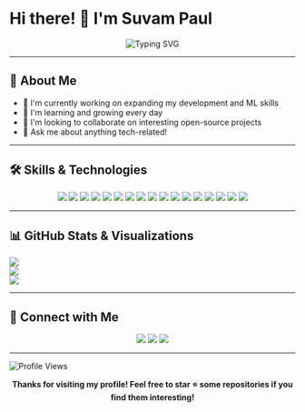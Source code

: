 # Hi there! 👋 I'm Suvam Paul

<div align="center">
  <img src="https://readme-typing-svg.herokuapp.com?font=Fira+Code&weight=500&size=30&pause=1000&color=2196F3&center=true&vCenter=true&width=600&height=60&lines=Welcome+to+my+GitHub+Profile!;Software+Developer+%F0%9F%92%BB;ML+Enthusiast+%F0%9F%A7%AA;Always+learning+new+things+%F0%9F%8C%B1" alt="Typing SVG" />
</div>

---

## 🚀 About Me

- 🔭 I'm currently working on expanding my development and ML skills
- 🌱 I'm learning and growing every day
- 👯 I'm looking to collaborate on interesting open-source projects
- 💬 Ask me about anything tech-related!

---

## 🛠️ Skills & Technologies

<p align="center">
  <img src="https://img.shields.io/badge/HTML5-E34F26?style=for-the-badge&logo=html5&logoColor=white"/>
  <img src="https://img.shields.io/badge/CSS3-1572B6?style=for-the-badge&logo=css3&logoColor=white"/>
  <img src="https://img.shields.io/badge/JavaScript-F7DF1E?style=for-the-badge&logo=javascript&logoColor=black"/>
  <img src="https://img.shields.io/badge/Python-3776AB?style=for-the-badge&logo=python&logoColor=white"/>
  <img src="https://img.shields.io/badge/Node.js-339933?style=for-the-badge&logo=nodedotjs&logoColor=white"/>
  <img src="https://img.shields.io/badge/Next.js-000000?style=for-the-badge&logo=nextdotjs&logoColor=white"/>
  <img src="https://img.shields.io/badge/React-61DAFB?style=for-the-badge&logo=react&logoColor=black"/>
  <img src="https://img.shields.io/badge/MongoDB-47A248?style=for-the-badge&logo=mongodb&logoColor=white"/>
  <img src="https://img.shields.io/badge/Django-092E20?style=for-the-badge&logo=django&logoColor=white"/>
  <img src="https://img.shields.io/badge/SQLite-003B57?style=for-the-badge&logo=sqlite&logoColor=white"/>
  <img src="https://img.shields.io/badge/Numpy-013243?style=for-the-badge&logo=numpy&logoColor=white"/>
  <img src="https://img.shields.io/badge/Pandas-150458?style=for-the-badge&logo=pandas&logoColor=white"/>
  <img src="https://img.shields.io/badge/Figma-F24E1E?style=for-the-badge&logo=figma&logoColor=white"/>
  <img src="https://img.shields.io/badge/Machine%20Learning-FF6F00?style=for-the-badge&logo=google&logoColor=white"/>
  <img src="https://img.shields.io/badge/Git-F05032?style=for-the-badge&logo=git&logoColor=white"/>
  <img src="https://img.shields.io/badge/GitHub-181717?style=for-the-badge&logo=github&logoColor=white"/>
  <img src="https://img.shields.io/badge/VS%20Code-007ACC?style=for-the-badge&logo=visual-studio-code&logoColor=white"/>
</p>

---

## 📊 GitHub Stats & Visualizations

<!-- <p align="center">
  <img src="https://github-readme-stats.vercel.app/api?username=Suvam-paul145&show_icons=true&theme=radical" alt="GitHub Stats"/>
  <img src="https://github-readme-streak-stats.herokuapp.com/?user=Suvam-paul145&theme=radical" alt="GitHub Streak"/>
</p>

<p align="center">
  <img src="https://github-readme-activity-graph.vercel.app/graph?username=Suvam-paul145&theme=react-dark" alt="Contribution Graph"/>
</p>

<p align="center">
  <img src="https://github-readme-stats.vercel.app/api/top-langs/?username=Suvam-paul145&layout=compact&theme=radical" alt="Top Languages"/>
</p> -->
![](https://github-readme-stats.vercel.app/api?username=Rohit-Dnath&theme=dark&hide_border=false&include_all_commits=true&count_private=true)<br/>
![](https://nirzak-streak-stats.vercel.app/?user=Rohit-Dnath&theme=dark&hide_border=false)<br/>
![](https://github-readme-stats.vercel.app/api/top-langs/?username=Rohit-Dnath&theme=dark&hide_border=false&include_all_commits=true&count_private=true&layout=compact)

---

## 🤝 Connect with Me

<p align="center">
  <a href="https://www.linkedin.com/in/suvam-paul-03222005az/"><img src="https://img.shields.io/badge/LinkedIn-0077B5?style=for-the-badge&logo=linkedin&logoColor=white"/></a>
  <a href="https://x.com/SUVAMPAUL687076"><img src="https://img.shields.io/badge/Twitter-1DA1F2?style=for-the-badge&logo=twitter&logoColor=white"/></a>
  <a href="suvampaul145@gmail.com"><img src="https://img.shields.io/badge/Email-D14836?style=for-the-badge&logo=gmail&logoColor=white"/></a>
</p>

---

![Profile Views](https://komarev.com/ghpvc/?username=Suvam-paul145&color=blue&style=flat-square&label=Profile+Views&custom=1000+)

<div align="center">
  <b>Thanks for visiting my profile! Feel free to star ⭐ some repositories if you find them interesting!</b>
</div>
